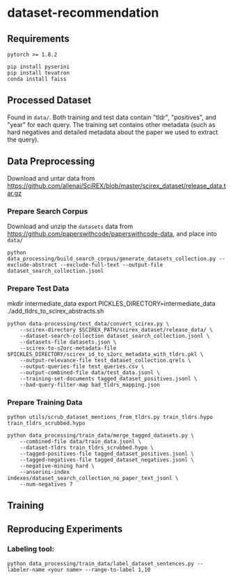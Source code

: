 # dataset-recommendation

## Requirements
```
pytorch >= 1.8.2
```

```
pip install pyserini
pip install tevatron
conda install faiss
```


## Processed Dataset
Found in `data/`. Both training and test data contain "tldr", "positives", and "year" for each query. The training set contains other metadata (such as hard negatives and detailed metadata about the paper we used to extract the query).

## Data Preprocessing
Download and untar data from https://github.com/allenai/SciREX/blob/master/scirex_dataset/release_data.tar.gz
### Prepare Search Corpus
Download and unzip the `datasets` data from https://github.com/paperswithcode/paperswithcode-data, and place into `data/`

`python data_processing/build_search_corpus/generate_datasets_collection.py --exclude-abstract --exclude-full-text --output-file dataset_search_collection.jsonl`

### Prepare Test Data

mkdir intermediate_data
export PICKLES_DIRECTORY=intermediate_data
./add_tldrs_to_scirex_abstracts.sh

```
python data-processing/test_data/convert_scirex.py \
    --scirex-directory $SCIREX_PATH/scirex_dataset/release_data/ \
    --dataset-search-collection dataset_search_collection.jsonl \
    --datasets-file datasets.json \
    --scirex-to-s2orc-metadata-file $PICKLES_DIRECTORY/scirex_id_to_s2orc_metadata_with_tldrs.pkl \
    --output-relevance-file test_dataset_collection.qrels \
    --output-queries-file test_queries.csv \
    --output-combined-file data/test_data.jsonl \
    --training-set-documents tagged_dataset_positives.jsonl \
    --bad-query-filter-map bad_tldrs_mapping.json
```

### Prepare Training Data

```
python utils/scrub_dataset_mentions_from_tldrs.py train_tldrs.hypo train_tldrs_scrubbed.hypo
```

```
python data_processing/train_data/merge_tagged_datasets.py \
    --combined-file data/train_data.jsonl \
    --dataset-tldrs train_tldrs_scrubbed.hypo \
    --tagged-positives-file tagged_dataset_positives.jsonl \
    --tagged-negatives-file tagged_dataset_negatives.jsonl \
    --negative-mining hard \
    --anserini-index indexes/dataset_search_collection_no_paper_text_jsonl \
    --num-negatives 7
```

## Training


## Reproducing Experiments
### Labeling tool:
`python data_processing/train_data/label_dataset_sentences.py --labeler-name <your name> --range-to-label 1,10`

